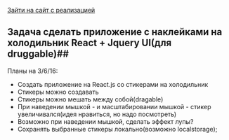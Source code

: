 [Зайти на сайт с реализацией](http://stepanovm.ru/smeg/ "Ссылка на сайт с холодильником")
## Задача сделать приложение с наклейками на холодильник React + Jquery UI(для  druggable)##

Планы на 3/6/16:

* Создать приложение на React.js cо стикерами на холодильник
* Стикеры можно создавать
* Стикеры можно мешать между собой(dragable)
* При наведении мышкой - и масштабировании мышкой - стикер увеличивался(идея нравиться, но надо посмотреть)
* Возможно при наведении мышкой, сделать эффект лупы?
* Сохранять выбранные стикеры локально(возможно localstorage);
